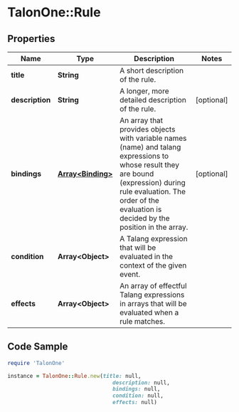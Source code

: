 # TalonOne::Rule

## Properties

Name | Type | Description | Notes
------------ | ------------- | ------------- | -------------
**title** | **String** | A short description of the rule. | 
**description** | **String** | A longer, more detailed description of the rule. | [optional] 
**bindings** | [**Array&lt;Binding&gt;**](Binding.md) | An array that provides objects with variable names (name) and talang expressions to whose result they are bound (expression) during rule evaluation. The order of the evaluation is decided by the position in the array. | [optional] 
**condition** | **Array&lt;Object&gt;** | A Talang expression that will be evaluated in the context of the given event. | 
**effects** | **Array&lt;Object&gt;** | An array of effectful Talang expressions in arrays that will be evaluated when a rule matches. | 

## Code Sample

```ruby
require 'TalonOne'

instance = TalonOne::Rule.new(title: null,
                                 description: null,
                                 bindings: null,
                                 condition: null,
                                 effects: null)
```


